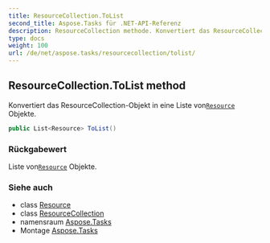 ```yaml
---
title: ResourceCollection.ToList
second_title: Aspose.Tasks für .NET-API-Referenz
description: ResourceCollection methode. Konvertiert das ResourceCollectionObjekt in eine Liste vonResource Objekte.
type: docs
weight: 100
url: /de/net/aspose.tasks/resourcecollection/tolist/
---
```

## ResourceCollection.ToList method

Konvertiert das ResourceCollection-Objekt in eine Liste von[`Resource`](../../resource/) Objekte.

```csharp
public List<Resource> ToList()
```

### Rückgabewert

Liste von[`Resource`](../../resource/) Objekte.

### Siehe auch

* class [Resource](../../resource/)
* class [ResourceCollection](../)
* namensraum [Aspose.Tasks](../../resourcecollection/)
* Montage [Aspose.Tasks](../../../)


